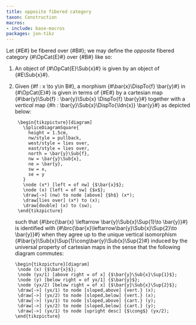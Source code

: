 ```yaml
---
title: opposite fibered category
taxon: Construction
macros:
- include: base-macros
packages: jon-tikz
---
```


Let {#E#} be fibered over {#B#}; we may define the *opposite* fibered category
{#\OpCat{E}#} over {#B#} like so:

1. An object of {#\OpCat{E}\Sub{x}#} is given by an object of {#E\Sub{x}#}.

2. Given {#f : x \to y\in B#}, a morphism {#\bar{x}\DispTo{f} \bar{y}#} in {#\OpCat{E}#}
   is given in terms of {#E#} by a cartesian map {#\bar{y}\Sub{f} : \bar{y}\Sub{x} \DispTo{f} \bar{y}#} together
   with a *vertical* map {#h : \bar{y}\Sub{x}\DispTo{\Idn{x}} \bar{y}#} as depicted below:
   ```render-latex
    \begin{tikzpicture}[diagram]
      \SpliceDiagramSquare{
        height = 1.5cm,
        nw/style = pullback,
        west/style = lies over,
        east/style = lies over,
        north = \bar{y}\Sub{f},
        nw = \bar{y}\Sub{x},
        ne = \bar{y},
        sw = x,
        se = y
      }
      \node (x*) [left = of nw] {$\bar{x}$};
      \node (x) [left = of sw] {$x$};
      \draw[->] (nw) to node [above] {$h$} (x*);
      \draw[lies over] (x*) to (x);
      \draw[double] (x) to (sw);
    \end{tikzpicture}
   ```
   such that {#\brc{\bar{x} \leftarrow \bar{y}\Sub{x}\Sup{1}\to \bar{y}}#} is
   identified with {#\brc{\bar{x}\leftarrow\bar{y}\Sub{x}\Sup{2}\to \bar{y}}#}
   when they agree up to the unique vertical isomorphism {#\bar{y}\Sub{x}\Sup{1}\cong\bar{y}\Sub{x}\Sup{2}#}
   induced by the universal property of cartesian maps in the sense that the following diagram commutes:
   ```render-latex
   \begin{tikzpicture}[diagram]
    \node (x) {$\bar{x}$};
    \node (yx/1) [above right = of x] {$\bar{y}\Sub{x}\Sup{1}$};
    \node (y) [below right = of yx/1] {$\bar{y}$};
    \node (yx/2) [below right = of x] {$\bar{y}\Sub{x}\Sup{2}$};
    \draw[->] (yx/1) to node [sloped,above] {vert.} (x);
    \draw[->] (yx/2) to node [sloped,below] {vert.} (x);
    \draw[->] (yx/1) to node [sloped,above] {cart.} (y);
    \draw[->] (yx/2) to node [sloped,below] {cart.} (y);
    \draw[->] (yx/1) to node [upright desc] {$\cong$} (yx/2);
   \end{tikzpicture}
   ```
